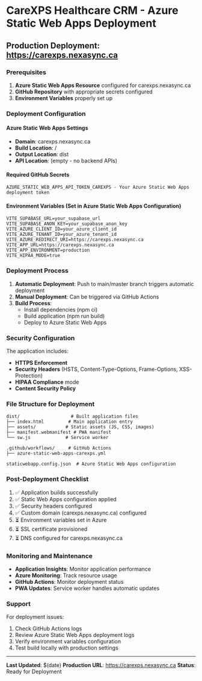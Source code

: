 # CareXPS Healthcare CRM - Azure Static Web Apps Deployment

## Production Deployment: https://carexps.nexasync.ca

### Prerequisites

1. **Azure Static Web Apps Resource** configured for carexps.nexasync.ca
2. **GitHub Repository** with appropriate secrets configured
3. **Environment Variables** properly set up

### Deployment Configuration

#### Azure Static Web Apps Settings
- **Domain**: carexps.nexasync.ca
- **Build Location**: /
- **Output Location**: dist
- **API Location**: (empty - no backend APIs)

#### Required GitHub Secrets
```
AZURE_STATIC_WEB_APPS_API_TOKEN_CAREXPS - Your Azure Static Web Apps deployment token
```

#### Environment Variables (Set in Azure Static Web Apps Configuration)
```
VITE_SUPABASE_URL=your_supabase_url
VITE_SUPABASE_ANON_KEY=your_supabase_anon_key
VITE_AZURE_CLIENT_ID=your_azure_client_id
VITE_AZURE_TENANT_ID=your_azure_tenant_id
VITE_AZURE_REDIRECT_URI=https://carexps.nexasync.ca
VITE_APP_URL=https://carexps.nexasync.ca
VITE_APP_ENVIRONMENT=production
VITE_HIPAA_MODE=true
```

### Deployment Process

1. **Automatic Deployment**: Push to main/master branch triggers automatic deployment
2. **Manual Deployment**: Can be triggered via GitHub Actions
3. **Build Process**: 
   - Install dependencies (npm ci)
   - Build application (npm run build)
   - Deploy to Azure Static Web Apps

### Security Configuration

The application includes:
- **HTTPS Enforcement**
- **Security Headers** (HSTS, Content-Type-Options, Frame-Options, XSS-Protection)
- **HIPAA Compliance** mode
- **Content Security Policy**

### File Structure for Deployment

```
dist/                   # Built application files
├── index.html         # Main application entry
├── assets/           # Static assets (JS, CSS, images)
├── manifest.webmanifest # PWA manifest
└── sw.js             # Service worker

.github/workflows/     # GitHub Actions
├── azure-static-web-apps-carexps.yml

staticwebapp.config.json  # Azure Static Web Apps configuration
```

### Post-Deployment Checklist

1. ✅ Application builds successfully
2. ✅ Static Web Apps configuration applied
3. ✅ Security headers configured
4. ✅ Custom domain (carexps.nexasync.ca) configured
5. ⏳ Environment variables set in Azure
6. ⏳ SSL certificate provisioned
7. ⏳ DNS configured for carexps.nexasync.ca

### Monitoring and Maintenance

- **Application Insights**: Monitor application performance
- **Azure Monitoring**: Track resource usage
- **GitHub Actions**: Monitor deployment status
- **PWA Updates**: Service worker handles automatic updates

### Support

For deployment issues:
1. Check GitHub Actions logs
2. Review Azure Static Web Apps deployment logs  
3. Verify environment variables configuration
4. Test build locally with production settings

---

**Last Updated**: $(date)
**Production URL**: https://carexps.nexasync.ca
**Status**: Ready for Deployment
